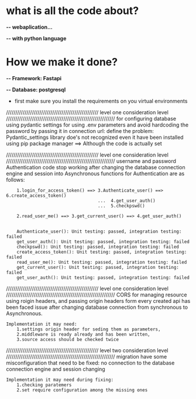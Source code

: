 #   what is all the code about?
**-- webaplication...**

**-- with python language**
  # How we make it done?
  **-- Framework: Fastapi**
  
  **-- Database: postgresql**


* first make sure you install the requirements on you virtual environments







////////////////////////////////////////////////// level one consideration level ///////////////////////////////////////////////////////////
for configuring database using pydantic settings for using .env parameters and avoid hardcoding the password by passing it in connection url:
    define the problem:
        Pydantic_settings library doe's not recognized even it have been installed using pip package manager
            ==> Although the code is actually set

////////////////////////////////////////////////// level one consideration level ///////////////////////////////////////////////////////////
username and password Authentication code stop working after changing the database connection engine and session into Asynchronous
    functions for Authentication are as follows:

        1.login_for_access_token() ==> 3.Authenticate_user() ==> 6.create_access_token()
                                       ...  4.get_user_auth()
                                       ...  5.checkpswd()
        
        2.read_user_me() ==> 3.get_current_user() ==> 4.get_user_auth()


        Authenticate_user(): Unit testing: passed, integration testing: failed
        get_user_auth(): Unit testing: passed, integration testing: failed
        checkpswd(): Unit testing: passed, integration testing: failed
        create_access_token(): Unit testing: passed, integration testing: failed
        read_user_me(): Unit testing: passed, integration testing: failed
        get_current_user(): Unit testing: passed, integration testing: failed
        get_user_auth(): Unit testing: passed, integration testing: failed



////////////////////////////////////////////////// level one consideration level ///////////////////////////////////////////////////////////
CORS for managing resource using roigin headers,
and passing origin headers form every created api has been faced issue after changing database connection from 
synchronous to Asynchronous.

    Implementation it may need:
        1.settings origin header for seding them as parameters,
        2.middleware is ready already and has been written,
        3.source access should be checked twice


















////////////////////////////////////////////////// level two consideration level ///////////////////////////////////////////////////////////
migration have some misconfiguration that need to be fixed:
    no connection to the database connection engine and session changing
    
    Implementation it may need during fixing:
        1.checking paratemers
        2.set require configuration among the missing ones



